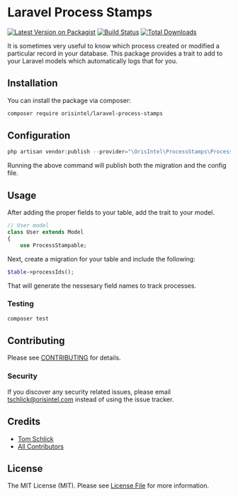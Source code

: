 # Laravel Process Stamps

[![Latest Version on Packagist](https://img.shields.io/packagist/v/orisintel/laravel-process-stamps.svg?style=flat-square)](https://packagist.org/packages/orisintel/laravel-process-stamps)
[![Build Status](https://img.shields.io/travis/orisintel/laravel-process-stamps/master.svg?style=flat-square)](https://travis-ci.org/orisintel/laravel-process-stamps)
[![Total Downloads](https://img.shields.io/packagist/dt/orisintel/laravel-process-stamps.svg?style=flat-square)](https://packagist.org/packages/orisintel/laravel-process-stamps)

It is sometimes very useful to know which process created or modified a particular record in your database. This package provides a trait to add to your Laravel models which automatically logs that for you.

## Installation

You can install the package via composer:

```bash
composer require orisintel/laravel-process-stamps
```

## Configuration

``` php
php artisan vendor:publish --provider="\OrisIntel\ProcessStamps\ProcessStampsServiceProvider"
```

Running the above command will publish both the migration and the config file.

## Usage

After adding the proper fields to your table, add the trait to your model.

``` php
// User model
class User extends Model
{
    use ProcessStampable;

```

Next, create a migration for your table and include the following:

```php
$table->processIds();
```

That will generate the nessesary field names to track processes.

### Testing

``` bash
composer test
```

## Contributing

Please see [CONTRIBUTING](CONTRIBUTING.md) for details.

### Security

If you discover any security related issues, please email [tschlick@orisintel.com](mailto:tschlick@orisintel.com) instead of using the issue tracker.

## Credits

- [Tom Schlick](https://github.com/tomschlick)
- [All Contributors](../../contributors)

## License

The MIT License (MIT). Please see [License File](LICENSE.md) for more information.
